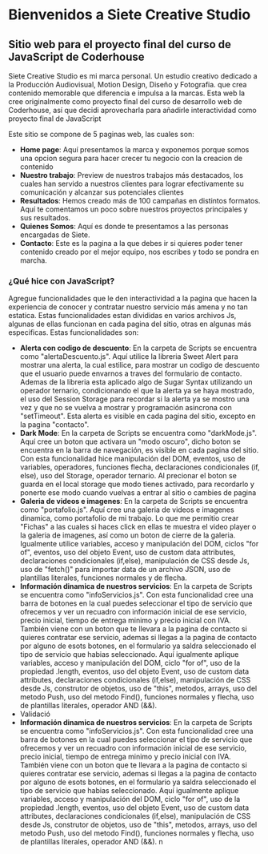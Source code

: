 # Bienvenidos a Siete Creative Studio
## Sitio web para el proyecto final del curso de JavaScript de Coderhouse
Siete Creative Studio es mi marca personal. Un estudio creativo dedicado a la Producción Audiovisual, Motion Design, Diseño y Fotografia. que crea contenido memorable que diferencia e impulsa a la marcas.
Esta web la cree originalmente como proyecto final del curso de desarrollo web de Coderhouse, así que decidi aprovecharla para añadirle interactividad como proyecto final de JavaScript

Este sitio se compone de 5 paginas web, las cuales son: 
- **Home page**: Aquí presentamos la marca y exponemos porque somos una opcion segura para hacer crecer tu negocio con la creacion de contenido
- **Nuestro trabajo**: Preview de nuestros trabajos más destacados, los cuales han servido a nuestros clientes para lograr efectivamente su comunicación y alcanzar sus potenciales clientes
- **Resultados**: Hemos creado más de 100 campañas en distintos formatos. Aquí te comentamos un poco sobre nuestros proyectos principales y sus resultados.
- **Quienes Somos**: Aquí es donde te presentamos a las personas encargadas de Siete.
- **Contacto**: Este es la pagina a la que debes ir si quieres poder tener contenido creado por el mejor equipo, nos escribes y todo se pondra en marcha.

### ¿Qué hice con JavaScript?
Agregue funcionalidades que le den interactividad a la pagina que hacen la experiencia de conocer y contratar nuestro servicio más amena y no tan estatica. Estas funcionalidades estan divididas en varios archivos Js, algunas de ellas funcionan en cada pagina del sitio, otras en algunas más especificas. Estas funcionalidades son: 
- **Alerta con codigo de descuento**: En la carpeta de Scripts se encuentra como "alertaDescuento.js". Aquí utilice la libreria Sweet Alert para mostrar una alerta, la cual estilice, para mostrar un codigo de descuento que el usuario puede envarnos a traves del formulario de contacto. Ademas de la libreria esta aplicado algo de Sugar Syntax utilizando un operador ternario, condicionando el que la alerta ya se haya mostrado, el uso del Session Storage para recordar si la alerta ya se mostro una vez y que no se vuelva a mostrar y programación asincrona con "setTimeout". Esta alerta es visible en cada pagina del sitio, excepto en la pagina "contacto".
- **Dark Mode**: En la carpeta de Scripts se encuentra como "darkMode.js". Aquí cree un boton que activara un "modo oscuro", dicho boton se encuentra en la barra de navegación, es visible en cada pagina del sitio. Con esta funcionalidad hice manipulación del DOM, eventos, uso de variables, operadores, funciones flecha, declaraciones condicionales (if, else), uso del Storage, operador ternario. Al precionar el boton se guarda en el local storage que modo tienes activado, para recordarlo y ponerte ese modo cuando vuelvas a entrar al sitio o cambies de pagina
- **Galeria de videos e imagenes**: En la carpeta de Scripts se encuentra como "portafolio.js". Aquí cree una galeria de videos e imagenes dinamica, como portafolio de mi trabajo. Lo que me permitio crear "Fichas" a las cuales si haces click en ellas te muestra el video player o la galeria de imagenes, así como un boton de cierre de la galeria. Igualmente utilice variables, acceso y manipulación del DOM, ciclos "for of", eventos, uso del objeto Event, uso de custom data attributes, declaraciones condicionales (if,else), manipulación de CSS desde Js, uso de "fetch()" para importar data de un archivo JSON, uso de plantillas literales, funciones normales y de flecha. 
- **Información dinamica de nuestros servicios**:  En la carpeta de Scripts se encuentra como "infoServicios.js". Con esta funcionalidad cree una barra de botones en la cual puedes seleccionar el tipo de servicio que ofrecemos y ver un recuadro con información inicial de ese servicio, precio inicial, tiempo de entrega minimo y precio inicial con IVA. También viene con un boton que te llevara a la pagina de contacto si quieres contratar ese servicio, ademas si llegas a la pagina de contacto por alguno de esots botones, en el formulario ya saldra seleccionado el tipo de servicio que habias seleccionado. Aquí igualmente aplique variables, acceso y manipulación del DOM, ciclo "for of", uso de la propiedad .length, eventos, uso del objeto Event, uso de custom data attributes, declaraciones condicionales (if,else), manipulación de CSS desde Js, construtor de objetos, uso de "this", metodos, arrays, uso del metodo Push, uso del metodo Find(), funciones normales y flecha,  uso de plantillas literales, operador AND (&&). 
- Validació
- **Información dinamica de nuestros servicios**:  En la carpeta de Scripts se encuentra como "infoServicios.js". Con esta funcionalidad cree una barra de botones en la cual puedes seleccionar el tipo de servicio que ofrecemos y ver un recuadro con información inicial de ese servicio, precio inicial, tiempo de entrega minimo y precio inicial con IVA. También viene con un boton que te llevara a la pagina de contacto si quieres contratar ese servicio, ademas si llegas a la pagina de contacto por alguno de esots botones, en el formulario ya saldra seleccionado el tipo de servicio que habias seleccionado. Aquí igualmente aplique variables, acceso y manipulación del DOM, ciclo "for of", uso de la propiedad .length, eventos, uso del objeto Event, uso de custom data attributes, declaraciones condicionales (if,else), manipulación de CSS desde Js, construtor de objetos, uso de "this", metodos, arrays, uso del metodo Push, uso del metodo Find(), funciones normales y flecha,  uso de plantillas literales, operador AND (&&). n 
